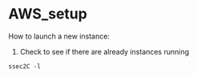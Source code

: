 # AWS_setup

How to launch a new instance:

1. Check to see if there are already instances running

`ssec2C -l`
